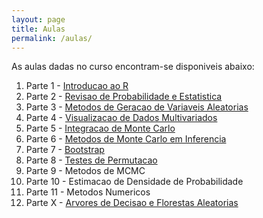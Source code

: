 ```yaml
---
layout: page
title: Aulas
permalink: /aulas/
---
```


As aulas dadas no curso encontram-se disponiveis abaixo:

1. Parte 1 - [Introducao ao R](slides/parte01.html)
2. Parte 2 - [Revisao de Probabilidade e Estatistica](slides/parte02.html)
3. Parte 3 - [Metodos de Geracao de Variaveis Aleatorias](slides/parte03.html)
4. Parte 4 - [Visualizacao de Dados Multivariados](slides/parte04.html)
5. Parte 5 - [Integracao de Monte Carlo](slides/parte05.html)
6. Parte 6 - [Metodos de Monte Carlo em Inferencia](slides/parte06.html)
7. Parte 7 - [Bootstrap](slides/parte07.html)
8. Parte 8 - [Testes de Permutacao](slides/parte08.html)
9. Parte 9 - Metodos de MCMC
10. Parte 10 - Estimacao de Densidade de Probabilidade
11. Parte 11 - Metodos Numericos
12. Parte X - [Arvores de Decisao e Florestas Aleatorias](slides/parte0X.html)
